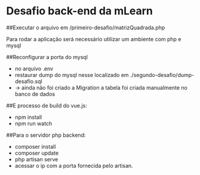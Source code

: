 # Desafio back-end da mLearn

##Executar o arquivo em /primeiro-desafio/matrizQuadrada.php

Para rodar a aplicação será necessário utilizar um ambiente com php e mysql

##Reconfigurar a porta do mysql
- no arquivo .env
- restaurar dump do mysql nesse localizado em ./segundo-desafio/dump-desafio.sql
- -> ainda não foi criado a Migration a tabela foi criada manualmente no banco de dados

##E processo de build do vue.js:
- npm install
- npm run watch

##Para o servidor php backend:
- composer install 
- composer update
- php artisan serve
- acessar o ip com a porta fornecida pelo artisan.
